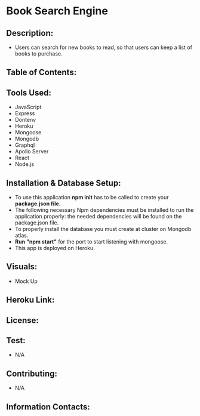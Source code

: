 # Book Search Engine

## Description:
- Users can search for new books to read, so that users can keep a list of books to purchase.

## Table of Contents:
<!--add hashtags-->

## Tools Used:
- JavaScript
- Express
- Dontenv
- Heroku
- Mongoose
- Mongodb
- Graphql
- Apollo Server
- React
- Node.js

## Installation & Database Setup:
- To use this application <b>npm init</b> has to be called to create your <b>package.json file.</b>
- The following necessary Npm dependencies must be installed to run the application properly: the needed dependencies will be found on the package.json file.
- To properly install the database you must create at cluster on Mongodb atlas.
- <b>Run "npm start"</b> for the port to start listening with mongoose.
- This app is deployed on Heroku.

## Visuals:
- Mock Up
<!--Add screenshot-->


## Heroku Link:
<!--Add Heroku link-->


## License:
<!--Add License-->

## Test:
- N/A

## Contributing: 
- N/A

## Information Contacts:
<!--Add contact info-->




